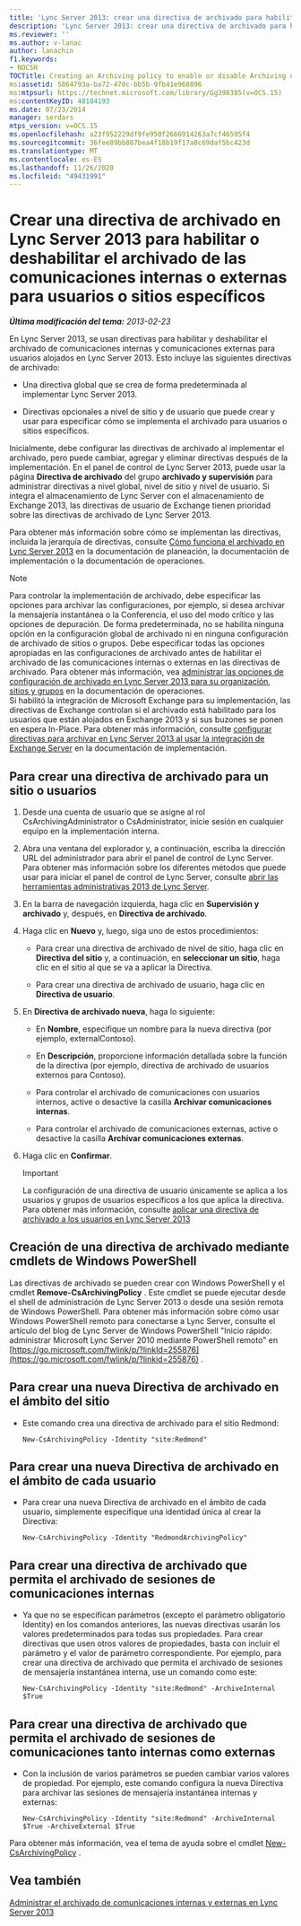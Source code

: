 ```yaml
---
title: 'Lync Server 2013: crear una directiva de archivado para habilitar o deshabilitar el archivado de las comunicaciones internas o externas de determinados sitios o usuarios'
description: 'Lync Server 2013: crear una directiva de archivado para habilitar o deshabilitar el archivado de las comunicaciones internas o externas de determinados sitios o usuarios.'
ms.reviewer: ''
ms.author: v-lanac
author: lanachin
f1.keywords:
- NOCSH
TOCTitle: Creating an Archiving policy to enable or disable Archiving of internal or external communications for specific sites or users
ms:assetid: 5864793a-ba72-470c-bb5b-9fb41e968896
ms:mtpsurl: https://technet.microsoft.com/library/Gg398385(v=OCS.15)
ms:contentKeyID: 48184193
ms.date: 07/23/2014
manager: serdars
mtps_version: v=OCS.15
ms.openlocfilehash: a23f952229df9fe950f2666914263a7cf46595f4
ms.sourcegitcommit: 36fee89bb887bea4f18b19f17a8c69daf5bc423d
ms.translationtype: MT
ms.contentlocale: es-ES
ms.lasthandoff: 11/26/2020
ms.locfileid: "49431991"
---
```

# <a name="creating-an-archiving-policy-in-lync-server-2013-to-enable-or-disable-archiving-of-internal-or-external-communications-for-specific-sites-or-users"></a>Crear una directiva de archivado en Lync Server 2013 para habilitar o deshabilitar el archivado de las comunicaciones internas o externas para usuarios o sitios específicos

<div data-xmlns="http://www.w3.org/1999/xhtml">

<div class="topic" data-xmlns="http://www.w3.org/1999/xhtml" data-msxsl="urn:schemas-microsoft-com:xslt" data-cs="https://msdn.microsoft.com/">

<div data-asp="https://msdn2.microsoft.com/asp">



</div>

<div id="mainSection">

<div id="mainBody">

<span> </span>

_**Última modificación del tema:** 2013-02-23_

En Lync Server 2013, se usan directivas para habilitar y deshabilitar el archivado de comunicaciones internas y comunicaciones externas para usuarios alojados en Lync Server 2013. Esto incluye las siguientes directivas de archivado:

  - Una directiva global que se crea de forma predeterminada al implementar Lync Server 2013.

  - Directivas opcionales a nivel de sitio y de usuario que puede crear y usar para especificar cómo se implementa el archivado para usuarios o sitios específicos.

Inicialmente, debe configurar las directivas de archivado al implementar el archivado, pero puede cambiar, agregar y eliminar directivas después de la implementación. En el panel de control de Lync Server 2013, puede usar la página **Directiva de archivado** del grupo **archivado y supervisión** para administrar directivas a nivel global, nivel de sitio y nivel de usuario. Si integra el almacenamiento de Lync Server con el almacenamiento de Exchange 2013, las directivas de usuario de Exchange tienen prioridad sobre las directivas de archivado de Lync Server 2013.

Para obtener más información sobre cómo se implementan las directivas, incluida la jerarquía de directivas, consulte [Cómo funciona el archivado en Lync Server 2013](lync-server-2013-how-archiving-works.md) en la documentación de planeación, la documentación de implementación o la documentación de operaciones.

<div>


> [!NOTE]
> Para controlar la implementación de archivado, debe especificar las opciones para archivar las configuraciones, por ejemplo, si desea archivar la mensajería instantánea o la Conferencia, el uso del modo crítico y las opciones de depuración. De forma predeterminada, no se habilita ninguna opción en la configuración global de archivado ni en ninguna configuración de archivado de sitios o grupos. Debe especificar todas las opciones apropiadas en las configuraciones de archivado antes de habilitar el archivado de las comunicaciones internas o externas en las directivas de archivado. Para obtener más información, vea <A href="lync-server-2013-managing-archiving-configuration-options-for-your-organization-sites-and-pools.md">administrar las opciones de configuración de archivado en Lync Server 2013 para su organización, sitios y grupos</A> en la documentación de operaciones.<BR>Si habilitó la integración de Microsoft Exchange para su implementación, las directivas de Exchange controlan si el archivado está habilitado para los usuarios que están alojados en Exchange 2013 y si sus buzones se ponen en espera In-Place. Para obtener más información, consulte <A href="lync-server-2013-setting-up-policies-for-archiving-when-using-exchange-server-integration.md">configurar directivas para archivar en Lync Server 2013 al usar la integración de Exchange Server</A> en la documentación de implementación.



</div>

<div>

## <a name="to-create-an-archiving-policy-for-a-site-or-users"></a>Para crear una directiva de archivado para un sitio o usuarios

1.  Desde una cuenta de usuario que se asigne al rol CsArchivingAdministrator o CsAdministrator, inicie sesión en cualquier equipo en la implementación interna.

2.  Abra una ventana del explorador y, a continuación, escriba la dirección URL del administrador para abrir el panel de control de Lync Server. Para obtener más información sobre los diferentes métodos que puede usar para iniciar el panel de control de Lync Server, consulte [abrir las herramientas administrativas 2013 de Lync Server](lync-server-2013-open-lync-server-administrative-tools.md).

3.  En la barra de navegación izquierda, haga clic en **Supervisión y archivado** y, después, en **Directiva de archivado**.

4.  Haga clic en **Nuevo** y, luego, siga uno de estos procedimientos:
    
      - Para crear una directiva de archivado de nivel de sitio, haga clic en **Directiva del sitio** y, a continuación, en **seleccionar un sitio**, haga clic en el sitio al que se va a aplicar la Directiva.
    
      - Para crear una directiva de archivado de usuario, haga clic en **Directiva de usuario**.

5.  En **Directiva de archivado nueva**, haga lo siguiente:
    
      - En **Nombre**, especifique un nombre para la nueva directiva (por ejemplo, externalContoso).
    
      - En **Descripción**, proporcione información detallada sobre la función de la directiva (por ejemplo, directiva de archivado de usuarios externos para Contoso).
    
      - Para controlar el archivado de comunicaciones con usuarios internos, active o desactive la casilla **Archivar comunicaciones internas**.
    
      - Para controlar el archivado de comunicaciones externas, active o desactive la casilla **Archivar comunicaciones externas**.

6.  Haga clic en **Confirmar**.
    
    <div>
    

    > [!IMPORTANT]
    > La configuración de una directiva de usuario únicamente se aplica a los usuarios y grupos de usuarios específicos a los que aplica la directiva. Para obtener más información, consulte <A href="lync-server-2013-applying-an-archiving-policy-to-users.md">aplicar una directiva de archivado a los usuarios en Lync Server 2013</A>

    
    </div>

</div>

<div>

## <a name="creating-an-archiving-policy-by-using-windows-powershell-cmdlets"></a>Creación de una directiva de archivado mediante cmdlets de Windows PowerShell

Las directivas de archivado se pueden crear con Windows PowerShell y el cmdlet **Remove-CsArchivingPolicy** . Este cmdlet se puede ejecutar desde el shell de administración de Lync Server 2013 o desde una sesión remota de Windows PowerShell. Para obtener más información sobre cómo usar Windows PowerShell remoto para conectarse a Lync Server, consulte el artículo del blog de Lync Server de Windows PowerShell "Inicio rápido: administrar Microsoft Lync Server 2010 mediante PowerShell remoto" en [https://go.microsoft.com/fwlink/p/?linkId=255876](https://go.microsoft.com/fwlink/p/?linkid=255876) .

<div>

## <a name="to-create-a-new-archiving-policy-at-the-site-scope"></a>Para crear una nueva Directiva de archivado en el ámbito del sitio

  - Este comando crea una directiva de archivado para el sitio Redmond:
    
        New-CsArchivingPolicy -Identity "site:Redmond"

</div>

<div>

## <a name="to-create-a-new-archiving-policy-at-the-per-user-scope"></a>Para crear una nueva Directiva de archivado en el ámbito de cada usuario

  - Para crear una nueva Directiva de archivado en el ámbito de cada usuario, simplemente especifique una identidad única al crear la Directiva:
    
        New-CsArchivingPolicy -Identity "RedmondArchivingPolicy"

</div>

<div>

## <a name="to-create-a-new-archiving-policy-that-enables-archiving-of-internal-communication-sessions"></a>Para crear una directiva de archivado que permita el archivado de sesiones de comunicaciones internas

  - Ya que no se especifican parámetros (excepto el parámetro obligatorio Identity) en los comandos anteriores, las nuevas directivas usarán los valores predeterminados para todas sus propiedades. Para crear directivas que usen otros valores de propiedades, basta con incluir el parámetro y el valor de parámetro correspondiente. Por ejemplo, para crear una directiva de archivado que permita el archivado de sesiones de mensajería instantánea interna, use un comando como este:
    
        New-CsArchivingPolicy -Identity "site:Redmond" -ArchiveInternal $True

</div>

<div>

## <a name="to-create-a-new-archiving-policy-that-enables-archiving-of-both-internal-and-external-communication-sessions"></a>Para crear una directiva de archivado que permita el archivado de sesiones de comunicaciones tanto internas como externas

  - Con la inclusión de varios parámetros se pueden cambiar varios valores de propiedad. Por ejemplo, este comando configura la nueva Directiva para archivar las sesiones de mensajería instantánea internas y externas:
    
        New-CsArchivingPolicy -Identity "site:Redmond" -ArchiveInternal $True -ArchiveExternal $True

</div>

Para obtener más información, vea el tema de ayuda sobre el cmdlet [New-CsArchivingPolicy](https://technet.microsoft.com/library/Gg399032(v=OCS.15)) .

</div>

<div>

## <a name="see-also"></a>Vea también


[Administrar el archivado de comunicaciones internas y externas en Lync Server 2013](lync-server-2013-managing-the-archiving-of-internal-and-external-communications.md)  
  

</div>

</div>

<span> </span>

</div>

</div>

</div>

